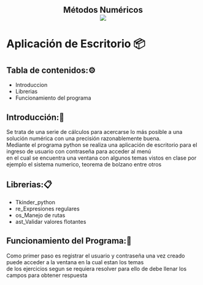 
<h2><p align="center">  Métodos Numéricos <br>
<img src="https://www.webdevelopersnotes.com/wp-content/uploads/create-a-simple-home-page.png" align="center" />
</p>

# Aplicación de Escritorio 📦

  
Tabla de contenidos:⚙️
---
- Introduccion
- Librerias
- Funcionamiento del programa

Introducción:📖
---  
Se trata de una serie de cálculos para acercarse lo más posible a una solución numérica con una precisión razonablemente buena.<br>
Mediante el programa python se realiza una aplicación de escritorio para el ingreso de usuario con contraseña para acceder al menú<br>
  en el cual se encuentra una ventana con algunos temas vistos en clase por ejemplo el sistema numerico, teorema de bolzano entre otros<br>

Librerias:📋
--- 
- Tkinder_python
- re_Expresiones regulares
- os_Manejo de rutas
- ast_Validar valores flotantes
      
Funcionamiento del Programa:🔧
---
Como primer paso es registrar el usuario y contraseña una vez creado puede acceder a la ventana en la cual estan los temas<br>
de los ejercicios segun se requiera resolver para ello de debe llenar los campos para obtener respuesta<br>






